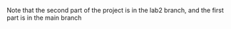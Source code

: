 Note that the second part of the project is in the lab2 branch, and the first part is in the main branch
